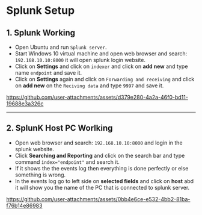 # Splunk Setup


## 1. Splunk Working  

- Open Ubuntu and run  `Splunk server`.
- Start Windows 10 virtual machine and open web browser and search: `192.168.10.10:8000` it will open splunk login website.
- Click on **Settings** and click on `indexer` and click on **add new** and type name `endpoint` and save it.
- Click on **Settings** again and click on `Forwarding and receiving` and click on **add new** on the `Reciving data`
   and type `9997` and save it.

https://github.com/user-attachments/assets/d379e280-4a2a-46f0-bd11-19688e3a326c

---

## 2. SplunK Host PC Worlking
 
- Open web browser and search: `192.168.10.10:8000` and login in the splunk website.
- Click **Searching and Reporting** and click on the search bar and type command `index="endpoint"` and search it.
- If it shows the the events log then everything is done perfectly or else something is wrong.
- In the events log go to left side on **selected fields** and click on **host** abd it will show you the name of the PC
   that is connected to splunk server.


https://github.com/user-attachments/assets/0bb4e6ce-e532-4bb2-81ba-f76b14e86983


  
